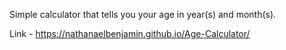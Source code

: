Simple calculator that tells you your age in year(s) and month(s).

Link - https://nathanaelbenjamin.github.io/Age-Calculator/ 
